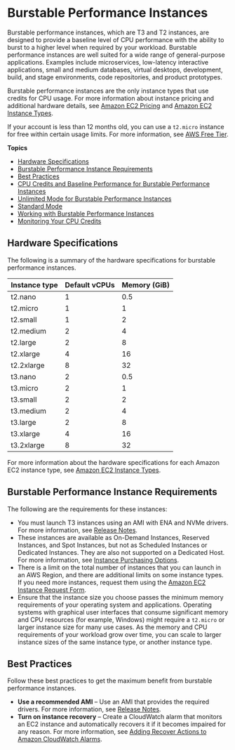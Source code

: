 # Burstable Performance Instances<a name="burstable-performance-instances"></a>

Burstable performance instances, which are T3 and T2 instances, are designed to provide a baseline level of CPU performance with the ability to burst to a higher level when required by your workload\. Burstable performance instances are well suited for a wide range of general\-purpose applications\. Examples include microservices, low\-latency interactive applications, small and medium databases, virtual desktops, development, build, and stage environments, code repositories, and product prototypes\.

Burstable performance instances are the only instance types that use credits for CPU usage\. For more information about instance pricing and additional hardware details, see [Amazon EC2 Pricing](https://aws.amazon.com/ec2/pricing/) and [Amazon EC2 Instance Types](https://aws.amazon.com/ec2/instance-types/)\.

If your account is less than 12 months old, you can use a `t2.micro` instance for free within certain usage limits\. For more information, see [AWS Free Tier](https://aws.amazon.com/free/)\.

**Topics**
+ [Hardware Specifications](#burstable-performance-instances-hardware)
+ [Burstable Performance Instance Requirements](#burstable-performance-instances-limits)
+ [Best Practices](#burstable-performance-instances-best-practices)
+ [CPU Credits and Baseline Performance for Burstable Performance Instances](burstable-credits-baseline-concepts.md)
+ [Unlimited Mode for Burstable Performance Instances](burstable-performance-instances-unlimited-mode.md)
+ [Standard Mode](burstable-performance-instances-standard-mode.md)
+ [Working with Burstable Performance Instances](burstable-performance-instances-how-to.md)
+ [Monitoring Your CPU Credits](burstable-performance-instances-monitoring-cpu-credits.md)

## Hardware Specifications<a name="burstable-performance-instances-hardware"></a>

The following is a summary of the hardware specifications for burstable performance instances\.


| Instance type | Default vCPUs | Memory \(GiB\) | 
| --- | --- | --- | 
| t2\.nano | 1 | 0\.5 | 
| t2\.micro | 1 | 1 | 
| t2\.small | 1 | 2 | 
| t2\.medium | 2 | 4 | 
| t2\.large | 2 | 8 | 
| t2\.xlarge | 4 | 16 | 
| t2\.2xlarge | 8 | 32 | 
| t3\.nano | 2 | 0\.5 | 
| t3\.micro | 2 | 1 | 
| t3\.small | 2 | 2 | 
| t3\.medium | 2 | 4 | 
| t3\.large | 2 | 8 | 
| t3\.xlarge | 4 | 16 | 
| t3\.2xlarge | 8 | 32 | 

For more information about the hardware specifications for each Amazon EC2 instance type, see [Amazon EC2 Instance Types](https://aws.amazon.com/ec2/instance-types/)\.

## Burstable Performance Instance Requirements<a name="burstable-performance-instances-limits"></a>

The following are the requirements for these instances:
+ You must launch T3 instances using an AMI with ENA and NVMe drivers\. For more information, see [Release Notes](general-purpose-instances.md#general-purpose-instances-limits)\.
+ These instances are available as On\-Demand Instances, Reserved Instances, and Spot Instances, but not as Scheduled Instances or Dedicated Instances\. They are also not supported on a Dedicated Host\. For more information, see [Instance Purchasing Options](instance-purchasing-options.md)\.
+ There is a limit on the total number of instances that you can launch in an AWS Region, and there are additional limits on some instance types\. If you need more instances, request them using the [Amazon EC2 Instance Request Form](https://console.aws.amazon.com/support/home#/case/create?issueType=service-limit-increase&limitType=service-code-ec2-instances)\.
+ Ensure that the instance size you choose passes the minimum memory requirements of your operating system and applications\. Operating systems with graphical user interfaces that consume significant memory and CPU resources \(for example, Windows\) might require a `t2.micro` or larger instance size for many use cases\. As the memory and CPU requirements of your workload grow over time, you can scale to larger instance sizes of the same instance type, or another instance type\.

## Best Practices<a name="burstable-performance-instances-best-practices"></a>

Follow these best practices to get the maximum benefit from burstable performance instances\.
+ **Use a recommended AMI** – Use an AMI that provides the required drivers\. For more information, see [Release Notes](general-purpose-instances.md#general-purpose-instances-limits)\.
+ **Turn on instance recovery** – Create a CloudWatch alarm that monitors an EC2 instance and automatically recovers it if it becomes impaired for any reason\. For more information, see [Adding Recover Actions to Amazon CloudWatch Alarms](UsingAlarmActions.md#AddingRecoverActions)\.